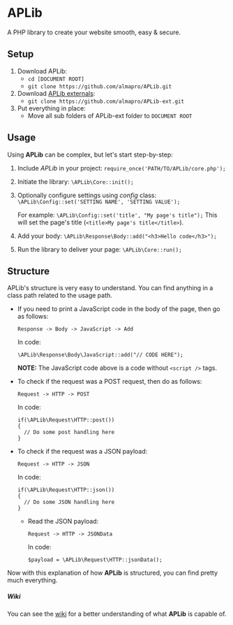 # APLib
A PHP library to create your website smooth, easy &amp; secure.

## Setup
1. Download APLib:
   * `cd [DOCUMENT ROOT]`
   * `git clone https://github.com/almapro/APLib.git`
2. Download [APLib externals](https://github.com/almapro/APLib-ext/):
   * `git clone https://github.com/almapro/APLib-ext.git`
3. Put everything in place:
   * Move all sub folders of APLib-ext folder to `DOCUMENT ROOT`

## Usage
Using **APLib** can be complex, but let's start step-by-step:
   1. Include _APLib_ in your project:
      `require_once('PATH/TO/APLib/core.php');`
   2. Initiate the library:
     `\APLib\Core::init();`
   3. Optionally configure settings using *config* class:
      `\APLib\Config::set('SETTING NAME', 'SETTING VALUE');`

      For example:
      `\APLib\Config::set('title', "My page's title");`
      This will set the page's title (`<title>My page's title</title>`).
   4. Add your body:
      `\APLib\Response\Body::add("<h3>Hello code</h3>");`
   5. Run the library to deliver your page:
      `\APLib\Core::run();`

## Structure
APLib's structure is very easy to understand.
You can find anything in a class path related to the usage path.

* If you need to print a JavaScript code in the body of the page, then go as follows:
   ```
   Response -> Body -> JavaScript -> Add
   ```
   In code:
   ```
   \APLib\Response\Body\JavaScript::add("// CODE HERE");
   ```
   **NOTE:** The JavaScript code above is a code without `<script />` tags.

* To check if the request was a POST request, then do as follows:
   ```
   Request -> HTTP -> POST
   ```
   In code:
   ```
   if(\APLib\Request\HTTP::post())
   {
     // Do some post handling here
   }
   ```

* To check if the request was a JSON payload:
  ```
  Request -> HTTP -> JSON
  ```
  In code:
  ```
  if(\APLib\Request\HTTP::json())
  {
    // Do some JSON handling here
  }
  ```
  * Read the JSON payload:
    ```
    Request -> HTTP -> JSONData
    ```
    In code:
    ```
    $payload = \APLib\Request\HTTP::jsonData();
    ```

Now with this explanation of how **APLib** is structured, you can find pretty much everything.
##### Wiki
You can see the [wiki](https://github.com/almapro/APLib/wiki/) for a better understanding of what **APLib** is capable of.
